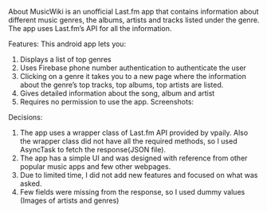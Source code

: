 About
MusicWiki is an unofficial Last.fm app that contains information about different music genres, the albums, artists and tracks listed under the genre. The app uses Last.fm’s API for all the information.

Features:
This android app lets you:
1.	Displays a list of top genres
2.	Uses Firebase phone number authentication to authenticate the user
3.	Clicking on a genre it takes you to a new page where the information about the genre’s top tracks, top albums, top artists are listed.
4.	Gives detailed information about the song, album and artist
5.	Requires no permission to use the app.
Screenshots:
 
Decisions:
1.	The app uses a wrapper class of Last.fm API provided by vpaily. Also the wrapper class did not have all the required methods, so I used AsyncTask to fetch the response(JSON file). 
2.	The app  has a simple UI and was designed with reference from other popular music apps and few other webpages.
3.	Due to limited time, I did not add new features and focused on what was asked.
4.	Few fields were missing from the response, so I used dummy values (Images of artists and genres)






